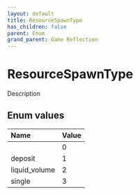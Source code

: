 ```yaml
---
layout: default
title: ResourceSpawnType
has_children: false
parent: Enum
grand_parent: Game Reflection
---
```

# ResourceSpawnType
Description 

## Enum values
| Name | Value |
|:-------------|:--------------|
|  | 0 |
| deposit | 1 |
| liquid_volume | 2 |
| single | 3 |
